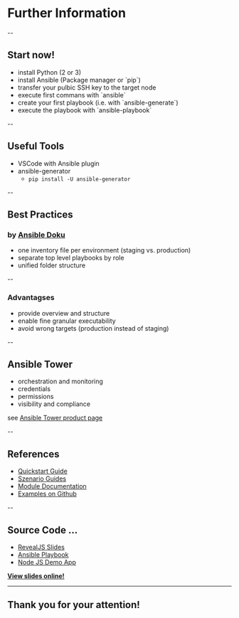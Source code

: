 # Further Information

--

## Start now!

<ul>
  <li>install Python (2 or 3)</li> <!-- .element: class="fragment" -->
  <li>install Ansible (Package manager or `pip`)</li> <!-- .element: class="fragment" -->
  <li>transfer your pulbic SSH key to the target node</li> <!-- .element: class="fragment" -->
  <li>execute first commans with `ansible`</li> <!-- .element: class="fragment" -->
  <li>create your first playbook (i.e. with `ansible-generate`)</li> <!-- .element: class="fragment" -->
  <li>execute the playbook with `ansible-playbook`</li> <!-- .element: class="fragment" -->
</ul>

--

## Useful Tools

* VSCode with Ansible plugin
* ansible-generator
    * `pip install -U ansible-generator`

--

## Best Practices

### by [Ansible Doku](https://docs.ansible.com/ansible/latest/user_guide/playbooks_best_practices.html)

* one inventory file per environment (staging vs. production)
* separate top level playbooks by role
* unified folder structure

--

### Advantagses

* provide overview and structure
* enable fine granular executability
* avoid wrong targets (production instead of staging)

--

## Ansible Tower

* orchestration and monitoring
* credentials
* permissions
* visibility and compliance

see [Ansible Tower product page](https://www.ansible.com/products/tower)

--

## References

* [Quickstart Guide](https://docs.ansible.com/ansible/latest/user_guide/quickstart.html)
* [Szenario Guides](https://docs.ansible.com/ansible/latest/scenario_guides/guides.html)
* [Module Documentation](https://docs.ansible.com/ansible/latest/modules/modules_by_category.html)
* [Examples on Github](https://github.com/ansible/ansible-examples)

--

## Source Code ...

* [RevealJS Slides](https://github.com/TobiasMende/MetaNook2018-Ansible-Slides)
* [Ansible Playbook](https://github.com/TobiasMende/MetaNook2018-Ansible-Playbook)
* [Node JS Demo App](https://github.com/TobiasMende/MetaNook2018-Ansible-App)

[**View slides online!**](https://tobiasmende.github.io/MetaNook2018-Ansible-Slides/#/)

---
## Thank you for your attention!